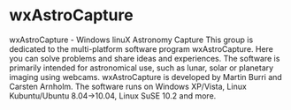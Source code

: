 wxAstroCapture
==============

wxAstroCapture - Windows linuX Astronomy Capture   This group is dedicated to the multi-platform software program wxAstroCapture. Here you can solve problems and share ideas and experiences. The software is primarily intended for astronomical use, such as lunar, solar or planetary imaging using webcams.  wxAstroCapture is developed by Martin Burri and Carsten Arnholm.  The software runs on Windows XP/Vista, Linux Kubuntu/Ubuntu 8.04->10.04, Linux SuSE 10.2 and more.
